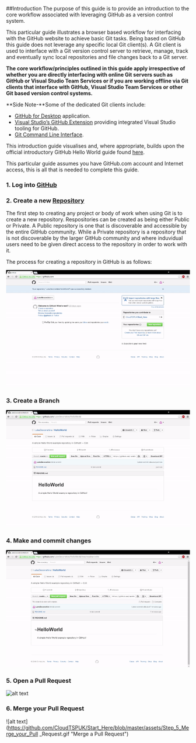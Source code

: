 ##Introduction
The purpose of this guide is to provide an introduction to the core workflow associated with leveraging GitHub as a version control system. 

This particular guide illustrates a browser based workflow for interfacing with the GitHub website to achieve basic Git tasks. Being based on GitHub this guide does not leverage any specific local Git client(s). A Git client is used to interface with a Git version control server to retrieve, manage, track and eventually sync local repositories and file changes back to a Git server.

**The core workflow/principles outlined in this guide apply irrespective of whether you are directly interfacing with online Git servers such as GitHub or Visual Studio Team Services or if you are working offline via Git clients that interface with GitHub, Visual Studio Team Services or other Git based version control systems.**

**Side Note-**Some of the dedicated Git clients include:
* [GitHub for Desktop]( https://desktop.github.com/) application.
* [Visual Studio’s GitHub Extension]( https://visualstudio.github.com/) providing integrated Visual Studio tooling for GitHub. 
* [Git Command Line Interface](https://git-scm.com/book/en/v2/Getting-Started-Installing-Git).

This introduction guide visualises and, where appropriate, builds upon the official introductory GitHub Hello World guide found [here](https://guides.github.com/activities/hello-world/).

This particular guide assumes you have GitHub.com account and Internet access, this is all that is needed to complete this guide. 
### 1. Log into [GitHub](https://github.com/)
### 2. Create a new [Repository](https://github.com/CloudTSPUK/Start_Here/blob/master/Git_Terminology#repository)
The first step to creating any project or body of work when using Git is to create a new repository. Respositories can be created as being either Public or Private. A Public repository is one that is discoverable and accessible by the entire GitHub community. While a Private repository is a repository that is not discoverable by the larger GitHub community and where induvidual users need to be given direct access to the repository in order to work with it. 

The process for creating a repository in GitHub is as follows:

![alt text](https://github.com/CloudTSPUK/Start_Here/blob/master/assets/Step_1_Create_Repository.gif "Create a repository")

### 3. Create a Branch
![alt text](https://github.com/CloudTSPUK/Start_Here/blob/master/assets/Step_2_Create_A_Branch.gif "Create a branch")
### 4. Make and commit changes
![alt text](https://github.com/CloudTSPUK/Start_Here/blob/master/assets/Step_3_Make_and_commit_changes.gif "Make and commit changes")
### 5. Open a Pull Request
![alt text](https://github.com/CloudTSPUK/Start_Here/blob/master/assets/Step_4_Open_a_Pull_Request.gif "Open a Pull Request")
### 6. Merge your Pull Request
![alt text](https://github.com/CloudTSPUK/Start_Here/blob/master/assets/Step_5_Merge_your_Pull _Request.gif "Merge a Pull Request")
